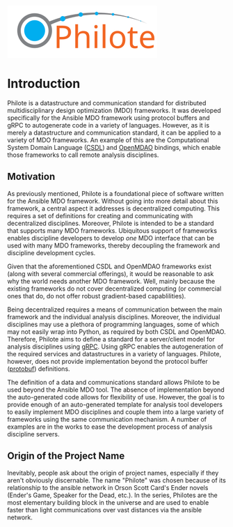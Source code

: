 ![philote](graphics/logos/philote.svg)

# Introduction

Philote is a datastructure and communication standard for distributed
multidisciplinary design optimization (MDO) frameworks. It was developed
specifically for the Ansible MDO framework using protocol buffers and gRPC
to autogenerate code in a variety of languages. However, as it is merely a
datastructure and communication standard, it can be applied to a variety of MDO
frameworks. An example of this are the Computational System Domain Language
([CSDL](https://lsdolab.github.io/csdl/)) and [OpenMDAO](https://openmdao.org)
bindings, which enable those frameworks to call remote analysis disciplines.


## Motivation

As previously mentioned, Philote is a foundational piece of software written for
the Ansible MDO framework. Without going into more detail about this framework,
a central aspect it addresses is decentralized computing. This requires a set of
definitions for creating and communicating with decentralized disciplines.
Moreover, Philote is intended to be a standard that supports many MDO
frameworks. Ubiquitous support of frameworks enables discipline developers to
develop *one* MDO interface that can be used with many MDO frameworks, thereby
decoupling the framework and discipline development cycles.

Given that the aforementioned CSDL and OpenMDAO frameworks exist (along with
several commercial offerings), it would be reasonable to ask why the world needs
another MDO framework. Well, mainly because the existing frameworks do not cover
decentralized computing (or commercial ones that do, do not offer robust
gradient-based capablilities).

Being decentralized requires a means of communication between the main
framework and the individual analysis disciplines. Moreover, the individual
disciplines may use a plethora of programming languages, some of which may not
easily wrap into Python, as required by both CSDL and OpenMDAO. Therefore,
Philote aims to define a standard for a server/client model for analysis
disciplines using [gRPC](https://grpc.io/). Using gRPC enables the
autogeneration of the required services and datastructures in a variety of
languages. Philote, however, does not provide implementation beyond the protocol
buffer ([protobuf](https://developers.google.com/protocol-buffers/))
definitions.

The definition of a data and communications standard allows Philote to be used
beyond the Ansible MDO tool. The absence of implementation beyond the
auto-generated code allows for flexibility of use. However, the goal is to
provide enough of an auto-generated template for analysis tool developers to
easily implement MDO disciplines and couple them into a large variety of
frameworks using the same communication mechanism. A number of examples are in
the works to ease the development process of analysis discipline servers.


## Origin of the Project Name

Inevitably, people ask about the origin of project names, especially if they
aren't obviously discernable. The name "Philote" was chosen because of its
relationship to the ansible network in Orson Scott Card's Ender novels (Ender's
Game, Speaker for the Dead, etc.). In the series, Philotes are the most
elementary building block in the universe and are used to enable faster than
light communications over vast distances via the ansible network.

<!-- :::{sidebar} My sidebar title
My sidebar content
::: -->